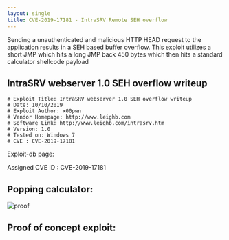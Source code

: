 ```yaml
---
layout: single
title: CVE-2019-17181 - IntraSRV Remote SEH overflow
---
```


Sending a unauthenticated and malicious HTTP HEAD request to the application results in a SEH based buffer overflow. This exploit utilizes a short JMP which hits a long JMP back 450 bytes which then hits a standard calculator shellcode payload

## IntraSRV webserver 1.0 SEH overflow writeup

```
# Exploit Title: IntraSRV webserver 1.0 SEH overflow writeup
# Date: 10/10/2019
# Exploit Author: x00pwn
# Vendor Homepage: http://www.leighb.com
# Software Link: http://www.leighb.com/intrasrv.htm
# Version: 1.0	
# Tested on: Windows 7
# CVE : CVE-2019-17181
```

Exploit-db page:

Assigned CVE ID : CVE-2019-17181

## Popping calculator:

![proof](https://raw.githubusercontent.com/FULLSHADE/Windows-Exploit-Development-Practice/master/CVE-writeups/CVE-2019-17181/proof-calc.png)

## Proof of concept exploit:
